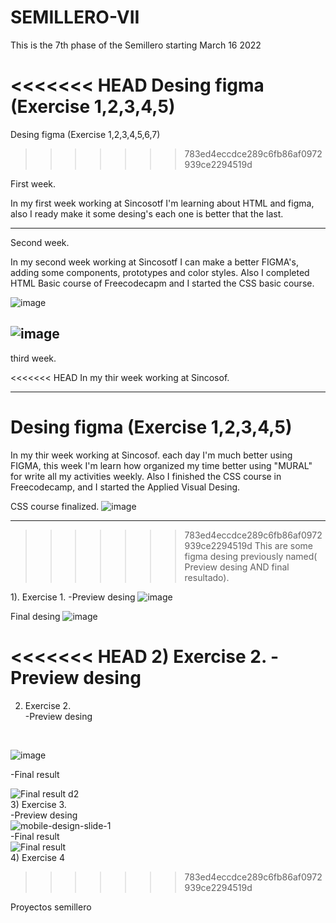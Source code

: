 # SEMILLERO-VII


This is the 7th phase of the Semillero starting March 16 2022

<<<<<<< HEAD
Desing figma (Exercise 1,2,3,4,5)
=======
Desing figma (Exercise 1,2,3,4,5,6,7)
>>>>>>> 783ed4eccdce289c6fb86af0972939ce2294519d

First week.

In my first week working at Sincosotf I'm learning about HTML and figma, also I ready make it some desing's each one is better that the last. 

-------------------------------------------------------------------------------------------------------------------------------------------------------------------

Second week.

In my second week working at Sincosotf I can make a better FIGMA's, adding some components, prototypes and color styles. Also I completed HTML Basic course of Freecodecapm and I started the CSS basic course.

![image](https://user-images.githubusercontent.com/101721369/159506143-4b909c13-7fc3-4d12-9a0a-1bc8f3bb0f72.png)

![image](https://user-images.githubusercontent.com/101721369/159506232-9f30b62b-5906-48f8-b571-f668b32ade47.png)
-------------------------------------------------------------------------------------------------------------------------------------------------------------------

third week.

<<<<<<< HEAD
In my thir week working at Sincosof.

-------------------------------------------------------------------------------------------------------------------------------------------------------------------


Desing figma (Exercise 1,2,3,4,5)
=======
In my thir week working at Sincosof. each day I'm much better using FIGMA, this week I'm learn how organized my time better using "MURAL" for write all my activities weekly. Also I finished the CSS course in Freecodecamp, and I started the Applied Visual Desing.

CSS course finalized.
![image](https://user-images.githubusercontent.com/101721369/159799185-3feee7d7-17f1-4e27-9e29-09d7856d7dd7.png)


-------------------------------------------------------------------------------------------------------------------------------------------------------------------
>>>>>>> 783ed4eccdce289c6fb86af0972939ce2294519d
This are some figma desing previously named( Preview desing AND final resultado).

1). Exercise 1.
-Preview desing
![image](https://user-images.githubusercontent.com/101721369/159542980-49256f15-985f-40ec-a56f-d9895898928a.png)

Final desing
![image](https://user-images.githubusercontent.com/101721369/159542225-f66caeea-52a8-44b5-96c7-e84ad59a2508.png)

<<<<<<< HEAD
2) Exercise 2.
-Preview desing
=======
2) Exercise 2. <br>
-Preview desing
<br>

![image](https://user-images.githubusercontent.com/101721369/159787308-46a00dac-dec8-4218-8ef1-9ad52ca325d4.png)
<br>

-Final result
<br>

![Final result d2](https://user-images.githubusercontent.com/101721369/159789818-6e04fe43-e44a-4301-8b7c-87c0871cc457.PNG)
<br>
3) Exercise 3.
 <br>
-Preview desing
<br>
![mobile-design-slide-1](https://user-images.githubusercontent.com/101721369/159790418-274a2b6d-2978-425a-9a0b-8354053e2112.jpg)
<br>
-Final result
<br>
![Final result](https://user-images.githubusercontent.com/101721369/159790352-073d1c7d-2469-4629-8219-00f3283f0b12.PNG)
<br>
4) Exercise 4



>>>>>>> 783ed4eccdce289c6fb86af0972939ce2294519d




Proyectos semillero

